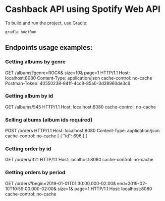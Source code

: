 # Cashback API using Spotify Web API

To build and run the project, use Gradle:
```sh
gradle bootRun
```

## Endpoints usage examples:

### Getting albums by genre
GET /albums?genre=ROCK&amp; size=10&amp; page=1 HTTP/1.1
Host: localhost:8080
Content-Type: application/json
cache-control: no-cache
Postman-Token: 40550238-841f-4cc8-85a0-3d38960de3c6

### Getting album by id
GET /albums/545 HTTP/1.1
Host: localhost:8080
cache-control: no-cache

### Selling albums (album ids required)
POST /orders HTTP/1.1
Host: localhost:8080
Content-Type: application/json
cache-control: no-cache
[
	{
		"id": 696
	}
]

### Getting order by id
GET /orders/321 HTTP/1.1
Host: localhost:8080
cache-control: no-cache

### Getting orders by period
GET /orders?begin=2019-01-01T01:30:00.000-02:00&amp; end=2019-02-10T10:59:00.000-02:00&amp; size=1&amp; page=1 HTTP/1.1
Host: localhost:8080
cache-control: no-cache

